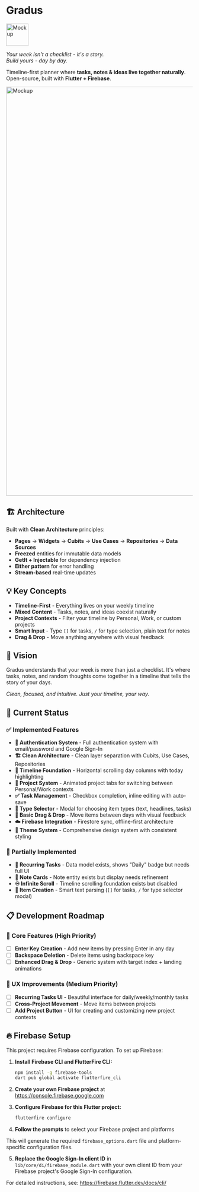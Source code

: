 # Gradus 
<img height="60" alt="Mockup" src="https://github.com/user-attachments/assets/cce8f292-a8ab-4ff9-942a-7c3fce48f894" />

*Your week isn't a checklist - it's a story.*<br>
*Build yours - day by day.*

Timeline-first planner where **tasks, notes & ideas live together naturally**.  
Open-source, built with **Flutter + Firebase**.

<img width="1102" alt="Mockup" src="https://github.com/user-attachments/assets/f6485998-eb30-489a-a24d-37a6d93a4dc4" />


## 🏗️ Architecture

Built with **Clean Architecture** principles:
- **Pages** → **Widgets** → **Cubits** → **Use Cases** → **Repositories** → **Data Sources**
- **Freezed** entities for immutable data models
- **GetIt + Injectable** for dependency injection
- **Either pattern** for error handling
- **Stream-based** real-time updates

## 💡 Key Concepts

- **Timeline-First** - Everything lives on your weekly timeline
- **Mixed Content** - Tasks, notes, and ideas coexist naturally
- **Project Contexts** - Filter your timeline by Personal, Work, or custom projects
- **Smart Input** - Type `[]` for tasks, `/` for type selection, plain text for notes
- **Drag & Drop** - Move anything anywhere with visual feedback

## 🎯 Vision

Gradus understands that your week is more than just a checklist. It's where tasks, notes, and random thoughts come together in a timeline that tells the story of your days.

*Clean, focused, and intuitive. Just your timeline, your way.*

## 🚀 Current Status

### ✅ Implemented Features
- **🔐 Authentication System** - Full authentication system with email/password and Google Sign-In
- **🏗️ Clean Architecture** - Clean layer separation with Cubits, Use Cases, Repositories
- **📱 Timeline Foundation** - Horizontal scrolling day columns with today highlighting
- **🎯 Project System** - Animated project tabs for switching between Personal/Work contexts
- **✅ Task Management** - Checkbox completion, inline editing with auto-save
- **🎨 Type Selector** - Modal for choosing item types (text, headlines, tasks)
- **🔄 Basic Drag & Drop** - Move items between days with visual feedback
- **☁️ Firebase Integration** - Firestore sync, offline-first architecture
- **🎨 Theme System** - Comprehensive design system with consistent styling

### 🔄 Partially Implemented
- **📅 Recurring Tasks** - Data model exists, shows "Daily" badge but needs full UI
- **📄 Note Cards** - Note entity exists but display needs refinement
- **♾️ Infinite Scroll** - Timeline scrolling foundation exists but disabled
- **📝 Item Creation** - Smart text parsing (`[]` for tasks, `/` for type selector modal)

## 📋 Development Roadmap

### 🎯 Core Features (High Priority)
- [ ] **Enter Key Creation** - Add new items by pressing Enter in any day
- [ ] **Backspace Deletion** - Delete items using backspace key
- [ ] **Enhanced Drag & Drop** - Generic system with target index + landing animations

### 🎨 UX Improvements (Medium Priority)
- [ ] **Recurring Tasks UI** - Beautiful interface for daily/weekly/monthly tasks
- [ ] **Cross-Project Movement** - Move items between projects
- [ ] **Add Project Button** - UI for creating and customizing new project contexts

## 🔥 Firebase Setup

This project requires Firebase configuration. To set up Firebase:

1. **Install Firebase CLI and FlutterFire CLI:**
   ```bash
   npm install -g firebase-tools
   dart pub global activate flutterfire_cli
   ```

2. **Create your own Firebase project** at https://console.firebase.google.com

3. **Configure Firebase for this Flutter project:**
   ```bash
   flutterfire configure
   ```

4. **Follow the prompts** to select your Firebase project and platforms

This will generate the required `firebase_options.dart` file and platform-specific configuration files.

5. **Replace the Google Sign-In client ID** in `lib/core/di/firebase_module.dart` with your own client ID from your Firebase project's Google Sign-In configuration.

For detailed instructions, see: https://firebase.flutter.dev/docs/cli/
